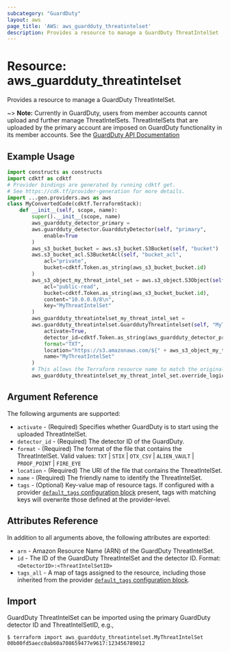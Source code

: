```yaml
---
subcategory: "GuardDuty"
layout: aws
page_title: 'AWS: aws_guardduty_threatintelset'
description: Provides a resource to manage a GuardDuty ThreatIntelSet
---
```


# Resource: aws_guardduty_threatintelset

Provides a resource to manage a GuardDuty ThreatIntelSet.

~> **Note:** Currently in GuardDuty, users from member accounts cannot upload and further manage ThreatIntelSets. ThreatIntelSets that are uploaded by the primary account are imposed on GuardDuty functionality in its member accounts. See the [GuardDuty API Documentation](https://docs.aws.amazon.com/guardduty/latest/ug/create-threat-intel-set.html)

## Example Usage

```python
import constructs as constructs
import cdktf as cdktf
# Provider bindings are generated by running cdktf get.
# See https://cdk.tf/provider-generation for more details.
import ...gen.providers.aws as aws
class MyConvertedCode(cdktf.TerraformStack):
    def __init__(self, scope, name):
        super().__init__(scope, name)
        aws_guardduty_detector_primary =
        aws.guardduty_detector.GuarddutyDetector(self, "primary",
            enable=True
        )
        aws_s3_bucket_bucket = aws.s3_bucket.S3Bucket(self, "bucket")
        aws.s3_bucket_acl.S3BucketAcl(self, "bucket_acl",
            acl="private",
            bucket=cdktf.Token.as_string(aws_s3_bucket_bucket.id)
        )
        aws_s3_object_my_threat_intel_set = aws.s3_object.S3Object(self, "MyThreatIntelSet",
            acl="public-read",
            bucket=cdktf.Token.as_string(aws_s3_bucket_bucket.id),
            content="10.0.0.0/8\n",
            key="MyThreatIntelSet"
        )
        aws_guardduty_threatintelset_my_threat_intel_set =
        aws.guardduty_threatintelset.GuarddutyThreatintelset(self, "MyThreatIntelSet_4",
            activate=True,
            detector_id=cdktf.Token.as_string(aws_guardduty_detector_primary.id),
            format="TXT",
            location="https://s3.amazonaws.com/${" + aws_s3_object_my_threat_intel_set.bucket + "}/${" + aws_s3_object_my_threat_intel_set.key + "}",
            name="MyThreatIntelSet"
        )
        # This allows the Terraform resource name to match the original name. You can remove the call if you don't need them to match.
        aws_guardduty_threatintelset_my_threat_intel_set.override_logical_id("MyThreatIntelSet")
```

## Argument Reference

The following arguments are supported:

* `activate` - (Required) Specifies whether GuardDuty is to start using the uploaded ThreatIntelSet.
* `detector_id` - (Required) The detector ID of the GuardDuty.
* `format` - (Required) The format of the file that contains the ThreatIntelSet. Valid values: `TXT` | `STIX` | `OTX_CSV` | `ALIEN_VAULT` | `PROOF_POINT` | `FIRE_EYE`
* `location` - (Required) The URI of the file that contains the ThreatIntelSet.
* `name` - (Required) The friendly name to identify the ThreatIntelSet.
* `tags` - (Optional) Key-value map of resource tags. If configured with a provider [`default_tags` configuration block](https://registry.terraform.io/providers/hashicorp/aws/latest/docs#default_tags-configuration-block) present, tags with matching keys will overwrite those defined at the provider-level.

## Attributes Reference

In addition to all arguments above, the following attributes are exported:

* `arn` - Amazon Resource Name (ARN) of the GuardDuty ThreatIntelSet.
* `id` - The ID of the GuardDuty ThreatIntelSet and the detector ID. Format: `<DetectorID>:<ThreatIntelSetID>`
* `tags_all` - A map of tags assigned to the resource, including those inherited from the provider [`default_tags` configuration block](https://registry.terraform.io/providers/hashicorp/aws/latest/docs#default_tags-configuration-block).

## Import

GuardDuty ThreatIntelSet can be imported using the primary GuardDuty detector ID and ThreatIntelSetID, e.g.,

```
$ terraform import aws_guardduty_threatintelset.MyThreatIntelSet 00b00fd5aecc0ab60a708659477e9617:123456789012
```

<!-- cache-key: cdktf-0.17.0-pre.15 input-33d6007a30361cc02b67b291a6e37af50e8484b89d6b7f2fd92ccfe2fe656ca5 -->
